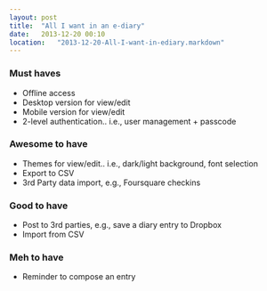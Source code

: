 ```yaml
---
layout: post
title:  "All I want in an e-diary"
date:   2013-12-20 00:10
location:   "2013-12-20-All-I-want-in-ediary.markdown" 
---
```

### Must haves
* Offline access
* Desktop version for view/edit
* Mobile version for view/edit
* 2-level authentication.. i.e., user management + passcode

### Awesome to have
* Themes for view/edit.. i.e., dark/light background, font selection
* Export to CSV
* 3rd Party data import, e.g., Foursquare checkins

### Good to have
* Post to 3rd parties, e.g., save a diary entry to Dropbox
* Import from CSV

### Meh to have
* Reminder to compose an entry
